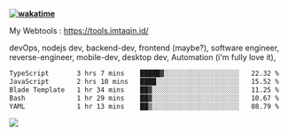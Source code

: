 **[![wakatime](https://wakatime.com/badge/user/87646243-158a-4241-a3cb-668e1fa2dbb8.svg)](https://wakatime.com/@87646243-158a-4241-a3cb-668e1fa2dbb8?style=plastic)**


My Webtools : https://tools.imtaqin.id/


devOps, nodejs dev, backend-dev, frontend (maybe?), software engineer, reverse-engineer, mobile-dev, desktop dev, Automation (i'm fully love it), 

<!--START_SECTION:waka-->

```txt
TypeScript       3 hrs 7 mins    █████▓░░░░░░░░░░░░░░░░░░░   22.32 %
JavaScript       2 hrs 10 mins   ████░░░░░░░░░░░░░░░░░░░░░   15.52 %
Blade Template   1 hr 34 mins    ██▓░░░░░░░░░░░░░░░░░░░░░░   11.25 %
Bash             1 hr 29 mins    ██▓░░░░░░░░░░░░░░░░░░░░░░   10.67 %
YAML             1 hr 13 mins    ██▒░░░░░░░░░░░░░░░░░░░░░░   08.79 %
```

<!--END_SECTION:waka-->

<img src="https://github-readme-activity-graph-fjqz177.vercel.app/graph?username=fdciabdul&theme=github-dark"/>
